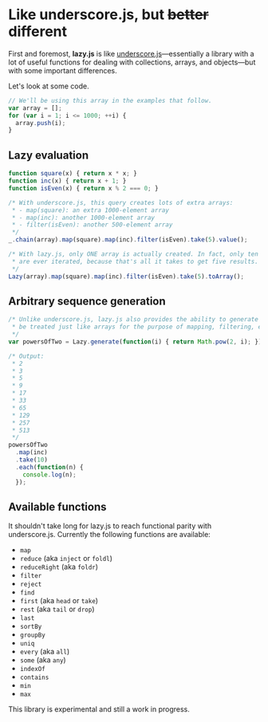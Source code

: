 Like underscore.js, but <strike>better</strike> different
=========================================================

First and foremost, **lazy.js** is like [underscore.js](http://underscorejs.org/)&mdash;essentially
a library with a lot of useful functions for dealing with collections, arrays, and objects&mdash;but
with some important differences.

Let's look at some code.

```javascript
// We'll be using this array in the examples that follow.
var array = [];
for (var i = 1; i <= 1000; ++i) {
  array.push(i);
}
```

Lazy evaluation
---------------

```javascript
function square(x) { return x * x; }
function inc(x) { return x + 1; }
function isEven(x) { return x % 2 === 0; }

/* With underscore.js, this query creates lots of extra arrays:
 * - map(square): an extra 1000-element array
 * - map(inc): another 1000-element array
 * - filter(isEven): another 500-element array
 */
_.chain(array).map(square).map(inc).filter(isEven).take(5).value();

/* With lazy.js, only ONE array is actually created. In fact, only ten elements in the source array
 * are ever iterated, because that's all it takes to get five results.
 */
Lazy(array).map(square).map(inc).filter(isEven).take(5).toArray();
```

Arbitrary sequence generation
-----------------------------

```javascript
/* Unlike underscore.js, lazy.js also provides the ability to generate arbitrary sequences which can
 * be treated just like arrays for the purpose of mapping, filtering, etc.
 */
var powersOfTwo = Lazy.generate(function(i) { return Math.pow(2, i); });

/* Output:
 * 2
 * 3
 * 5
 * 9
 * 17
 * 33
 * 65
 * 129
 * 257
 * 513
 */
powersOfTwo
  .map(inc)
  .take(10)
  .each(function(n) {
    console.log(n);
  });
```

Available functions
-------------------

It shouldn't take long for lazy.js to reach functional parity with underscore.js. Currently the
following functions are available:

- `map`
- `reduce` (aka `inject` or `foldl`)
- `reduceRight` (aka `foldr`)
- `filter`
- `reject`
- `find`
- `first` (aka `head` or `take`)
- `rest` (aka `tail` or `drop`)
- `last`
- `sortBy`
- `groupBy`
- `uniq`
- `every` (aka `all`)
- `some` (aka `any`)
- `indexOf`
- `contains`
- `min`
- `max`

This library is experimental and still a work in progress.
